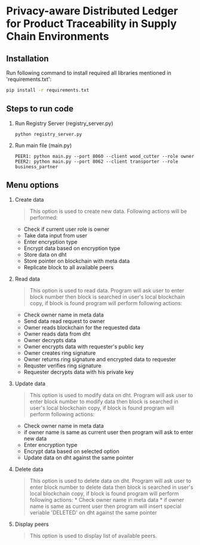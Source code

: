 # Privacy-aware Distributed Ledger for Product Traceability in Supply Chain Environments


## Installation

Run following command to install required all libraries mentioned in 'requirements.txt':
```cmd
pip install -r requirements.txt
```

## Steps to run code


1. Run Registry Server (registry_server.py)
    ```
    python registry_server.py
    ```

2. Run main file (main.py)
    ```
    PEER1: python main.py --port 8060 --client wood_cutter --role owner
    PEER2: python main.py --port 8062 --client transporter --role business_partner
    ```

## Menu options

1. Create data
    > This option is used to create new data. Following actions will be performed:
    * Check if current user role is owner
    * Take data input from user
    * Enter encryption type
    * Encrypt data based on encryption type
    * Store data on dht
    * Store pointer on blockchain with meta data
    * Replicate block to all available peers

2. Read data
    > This option is used to read data. Program will ask user to enter block number then block is searched in user's local blockchain copy, if block is found program will perform following actions:
    * Check owner name in meta data
    * Send data read request to owner
    * Owner reads blockchain for the requested data
    * Owner reads data from dht
    * Owner decrypts data
    * Owner encrypts data with requester's public key
    * Owner creates ring signature
    * Owner returns ring signature and encrypted data to requester
    * Requster verifies ring signature
    * Requester decrypts data with his private key
 
3. Update data
    > This option is used to modify data on dht. Program will ask user to enter block number to modify data then block is searched in user's local blockchain copy, if block is found program will perform following actions:
    * Check owner name in meta data
    * if owner name is same as current user then program will ask to enter new data
    * Enter encryption type
    * Encrypt data based on selected option
    * Update data on dht against the same pointer
    
4. Delete data
    > This option is used to delete data on dht. Program will ask user to enter block number to delete data then block is searched in user's local blockchain copy, if block is found program will perform following actions:
        * Check owner name in meta data
        * if owner name is same as current user then program will insert special veriable 'DELETED' on dht against the same pointer

5. Display peers
    > This option is used to display list of available peers.
